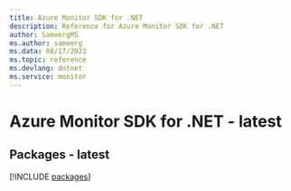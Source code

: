 ```yaml
---
title: Azure Monitor SDK for .NET
description: Reference for Azure Monitor SDK for .NET
author: SameergMS
ms.author: sameerg
ms.data: 08/17/2023
ms.topic: reference
ms.devlang: dotnet
ms.service: monitor
---
```

# Azure Monitor SDK for .NET - latest
## Packages - latest
[!INCLUDE [packages](monitor-index.md)]